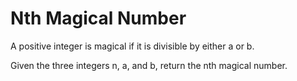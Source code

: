 # Nth Magical Number

A positive integer is magical if it is divisible by either a or b.

Given the three integers n, a, and b, return the nth magical number.
